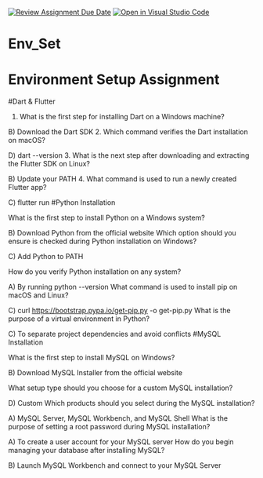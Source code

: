 [![Review Assignment Due Date](https://classroom.github.com/assets/deadline-readme-button-22041afd0340ce965d47ae6ef1cefeee28c7c493a6346c4f15d667ab976d596c.svg)](https://classroom.github.com/a/vnsr1XuU)
[![Open in Visual Studio Code](https://classroom.github.com/assets/open-in-vscode-2e0aaae1b6195c2367325f4f02e2d04e9abb55f0b24a779b69b11b9e10269abc.svg)](https://classroom.github.com/online_ide?assignment_repo_id=15667638&assignment_repo_type=AssignmentRepo)
# Env_Set

# Environment Setup Assignment

#Dart & Flutter

1. What is the first step for installing Dart on a Windows machine?


B) Download the Dart SDK
2. Which command verifies the Dart installation on macOS?


D) dart --version
3. What is the next step after downloading and extracting the Flutter SDK on Linux?


B) Update your PATH
4. What command is used to run a newly created Flutter app?

C) flutter run
#Python Installation

What is the first step to install Python on a Windows system?


B) Download Python from the official website
Which option should you ensure is checked during Python installation on Windows?

C) Add Python to PATH

How do you verify Python installation on any system?


A) By running python --version
What command is used to install pip on macOS and Linux?


C) curl https://bootstrap.pypa.io/get-pip.py -o get-pip.py
What is the purpose of a virtual environment in Python?


C) To separate project dependencies and avoid conflicts
#MySQL Installation

What is the first step to install MySQL on Windows?


B) Download MySQL Installer from the official website

What setup type should you choose for a custom MySQL installation?


D) Custom
Which products should you select during the MySQL installation?


A) MySQL Server, MySQL Workbench, and MySQL Shell
What is the purpose of setting a root password during MySQL installation?


A) To create a user account for your MySQL server
How do you begin managing your database after installing MySQL?


B) Launch MySQL Workbench and connect to your MySQL Server
